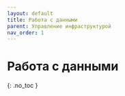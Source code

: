 ```yaml
---
layout: default
title: Работа с данными
parent: Управление инфраструктурой
nav_order: 1
---
```


# Работа с данными
{: .no_toc }